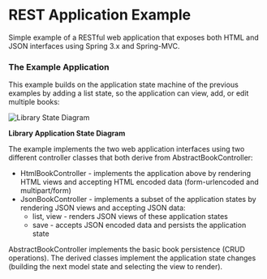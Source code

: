 REST Application Example
========================

Simple example of a RESTful web application that exposes both HTML and JSON interfaces using Spring 3.x and Spring-MVC.

### The Example Application

This example builds on the application state machine of the previous examples by adding a list state, so the application
can view, add, or edit multiple books:

![Library State Diagram](https://github.com/jfarr/spring-mvc-examples/raw/master/rest-app-example/src/site/library_state_diagram.png)

**Library Application State Diagram**

The example implements the two web application interfaces using two different controller classes that
both derive from AbstractBookController:

* HtmlBookController - implements the application above by rendering HTML views and accepting HTML encoded data (form-urlencoded and multipart/form)
* JsonBookController - implements a subset of the application states by rendering JSON views and accepting JSON data:
    * list, view - renders JSON views of these application states
    * save - accepts JSON encoded data and persists the application state
 
 AbstractBookController implements the basic book persistence (CRUD operations). The derived classes implement the application state
 changes (building the next model state and selecting the view to render).
 